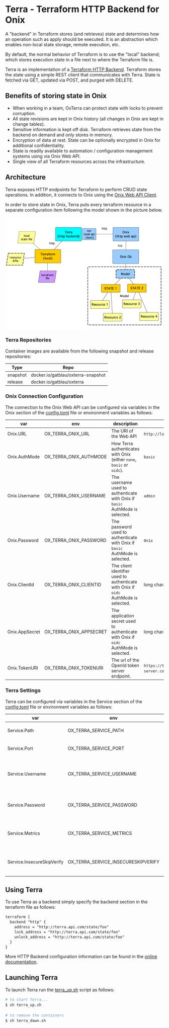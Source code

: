 # Terra - Terraform HTTP Backend for Onix

A "backend" in Terraform stores (and retrieves) state and determines how an operation such as apply should be executed. It is an abstraction which enables non-local state storage, remote execution, etc.

By default, the normal behavior of Terraform is to use the "local" backend; which stores execution state in a file next to where the Terraform file is.

Terra is an implementation of a [Terraform HTTP Backend](https://www.terraform.io/docs/backends/types/http.html).
Terraform stores the state using a simple REST client that communicates with Terra.
State is fetched via GET, updated via POST, and purged with DELETE.

## Benefits of storing state in Onix

- When working in a team, OxTerra can protect state with locks to prevent corruption.
- All state revisions are kept in Onix history (all changes in Onix are kept in change tables).
- Sensitive information is kept off disk. Terraform retrieves state from the backend on demand and only stores in memory.
- Encryption of data at rest. State can be optionally encrypted in Onix for additional confidentiality.
- State is readily available to automation / configuration management systems using via Onix Web API.
- Single view of all Terraform resources across the infrastructure.

## Architecture

Terra exposes HTTP endpoints for Terraform to perform CRUD state operations. In addition, it connects to Onix using the [Onix Web API Client](https://github.com/gatblau/oxc).

In order to store state in Onix, Terra puts every terraform resource in a separate configuration item following the model shown in the picture below.

![Terra](docs/terra.png)

### Terra Repositories

Container images are available from the following snapshot and release repositories:

| Type | Repo |
|---|---|
| snapshot | docker.io/gatblau/oxterra-snapshot |
| release | docker.io/gatblau/oxterra |

### Onix Connection Configuration

The connection to the Onix Web API can be configured via variables in the Onix section of the [config.toml](config.toml) file or environment variables as follows:

| var | env | description | example |
|---|---|---|---|
| Onix.URL | OX_TERRA_ONIX_URL | The URI of the Web API | `http://localhost:8080` |
| Onix.AuthMode | OX_TERRA_ONIX_AUTHMODE | How Terra authenticates with Onix (either `none`, `basic` or `oidc`). | `basic` |
| Onix.Username | OX_TERRA_ONIX_USERNAME | The username used to authenticate with Onix if `basic` AuthMode is selected. | `admin` |
| Onix.Password | OX_TERRA_ONIX_PASSWORD | The password used to authenticate with Onix if `basic` AuthMode is selected. | `0n1x` |
| Onix.ClientId | OX_TERRA_ONIX_CLIENTID | The client identifier used to authenticate with Onix if `oidc` AuthMode is selected. | long character string |
| Onix.AppSecret | OX_TERRA_ONIX_APPSECRET | The application secret used to authenticate with Onix if `oidc` AuthMode is selected. | long character string |
| Onix.TokenURI | OX_TERRA_ONIX_TOKENURI | The url of the OpenId token server endpoint. | `https://token-server.com/oauth2/default/v1/token)` |

### Terra Settings

Terra can be configured via variables in the Service section of the [config.toml](config.toml) file or environment variables as follows:

| var | env | description | example |
|---|---|---|---|
| Service.Path | OX_TERRA_SERVICE_PATH | The root path of the service. | `state` |
| Service.Port | OX_TERRA_SERVICE_PORT | The HTTP port of the service. | `80` |
| Service.Username | OX_TERRA_SERVICE_USERNAME | The username to authe ticate with the backend. | `admin` |
| Service.Password | OX_TERRA_SERVICE_PASSWORD | The password to authenticate with the backend. | `T3rra` |
| Service.Metrics | OX_TERRA_SERVICE_METRICS | Whether the Prometheus metrics endpoint is enabled. | `true` |
| Service.InsecureSkipVerify | OX_TERRA_SERVICE_INSECURESKIPVERIFY | Whether to skip verification of TLS certificate. | `false` |

## Using Terra

To use Terra as a backend simply specify the backend section in the terraform file as follows:

```hcl-terraform
terraform {
  backend "http" {
    address = "http://terra.api.com/state/foo"
    lock_address = "http://terra.api.com/state/foo"
    unlock_address = "http://terra.api.com/state/foo"
  }
}
```

More HTTP Backend configuration information can be found in the [online documentation](https://www.terraform.io/docs/backends/types/http.html#configuration-variables).

## Launching Terra

To launch Terra run the [terra_up.sh](terra_up.sh) script as follows:

```bash
# to start Terra...
$ sh terra_up.sh

# to remove the containers
$ sh terra_down.sh
```
